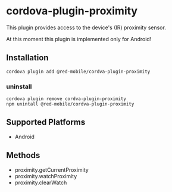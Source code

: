 # cordova-plugin-proximity

This plugin provides access to the device's (IR) proximity sensor.

At this moment this plugin is implemented only for Android!

## Installation

```
cordova plugin add @red-mobile/cordva-plugin-proximity
```

### uninstall

```
cordova plugin remove cordva-plugin-proximity
npm unintall @red-mobile/cordva-plugin-proximity
```

## Supported Platforms

- Android

## Methods

- proximity.getCurrentProximity
- proximity.watchProximity
- proximity.clearWatch
